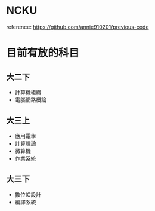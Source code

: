 # NCKU
reference: https://github.com/annie910201/previous-code

# 目前有放的科目
## 大二下
- 計算機組織
- 電腦網路概論
## 大三上
- 應用電學
- 計算理論
- 微算機
- 作業系統
## 大三下
- 數位IC設計
- 編譯系統

